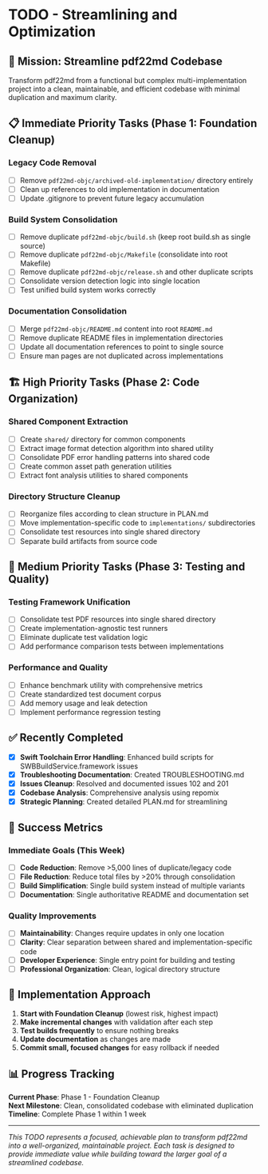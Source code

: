 # TODO - Streamlining and Optimization

## 🎯 Mission: Streamline pdf22md Codebase

Transform pdf22md from a functional but complex multi-implementation project into a clean, maintainable, and efficient codebase with minimal duplication and maximum clarity.

## 📋 Immediate Priority Tasks (Phase 1: Foundation Cleanup)

### Legacy Code Removal
- [ ] Remove `pdf22md-objc/archived-old-implementation/` directory entirely
- [ ] Clean up references to old implementation in documentation
- [ ] Update .gitignore to prevent future legacy accumulation

### Build System Consolidation  
- [ ] Remove duplicate `pdf22md-objc/build.sh` (keep root build.sh as single source)
- [ ] Remove duplicate `pdf22md-objc/Makefile` (consolidate into root Makefile)
- [ ] Remove duplicate `pdf22md-objc/release.sh` and other duplicate scripts
- [ ] Consolidate version detection logic into single location
- [ ] Test unified build system works correctly

### Documentation Consolidation
- [ ] Merge `pdf22md-objc/README.md` content into root `README.md`
- [ ] Remove duplicate README files in implementation directories  
- [ ] Update all documentation references to point to single source
- [ ] Ensure man pages are not duplicated across implementations

## 🏗️ High Priority Tasks (Phase 2: Code Organization)

### Shared Component Extraction
- [ ] Create `shared/` directory for common components
- [ ] Extract image format detection algorithm into shared utility
- [ ] Consolidate PDF error handling patterns into shared code
- [ ] Create common asset path generation utilities
- [ ] Extract font analysis utilities to shared components

### Directory Structure Cleanup
- [ ] Reorganize files according to clean structure in PLAN.md
- [ ] Move implementation-specific code to `implementations/` subdirectories
- [ ] Consolidate test resources into single shared directory
- [ ] Separate build artifacts from source code

## 🧪 Medium Priority Tasks (Phase 3: Testing and Quality)

### Testing Framework Unification
- [ ] Consolidate test PDF resources into single shared directory
- [ ] Create implementation-agnostic test runners
- [ ] Eliminate duplicate test validation logic
- [ ] Add performance comparison tests between implementations

### Performance and Quality
- [ ] Enhance benchmark utility with comprehensive metrics
- [ ] Create standardized test document corpus
- [ ] Add memory usage and leak detection
- [ ] Implement performance regression testing

## ✅ Recently Completed

- [x] **Swift Toolchain Error Handling**: Enhanced build scripts for SWBBuildService.framework issues
- [x] **Troubleshooting Documentation**: Created TROUBLESHOOTING.md
- [x] **Issues Cleanup**: Resolved and documented issues 102 and 201
- [x] **Codebase Analysis**: Comprehensive analysis using repomix
- [x] **Strategic Planning**: Created detailed PLAN.md for streamlining

## 🎯 Success Metrics

### Immediate Goals (This Week)
- [ ] **Code Reduction**: Remove >5,000 lines of duplicate/legacy code
- [ ] **File Reduction**: Reduce total files by >20% through consolidation  
- [ ] **Build Simplification**: Single build system instead of multiple variants
- [ ] **Documentation**: Single authoritative README and documentation set

### Quality Improvements
- [ ] **Maintainability**: Changes require updates in only one location
- [ ] **Clarity**: Clear separation between shared and implementation-specific code
- [ ] **Developer Experience**: Single entry point for building and testing
- [ ] **Professional Organization**: Clean, logical directory structure

## 🚀 Implementation Approach

1. **Start with Foundation Cleanup** (lowest risk, highest impact)
2. **Make incremental changes** with validation after each step
3. **Test builds frequently** to ensure nothing breaks
4. **Update documentation** as changes are made
5. **Commit small, focused changes** for easy rollback if needed

## 📊 Progress Tracking

**Current Phase**: Phase 1 - Foundation Cleanup  
**Next Milestone**: Clean, consolidated codebase with eliminated duplication  
**Timeline**: Complete Phase 1 within 1 week

---

*This TODO represents a focused, achievable plan to transform pdf22md into a well-organized, maintainable project. Each task is designed to provide immediate value while building toward the larger goal of a streamlined codebase.*
